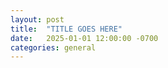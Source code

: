 ```yaml
---
layout: post
title:  "TITLE GOES HERE"
date:   2025-01-01 12:00:00 -0700
categories: general
---
```


<!-- You can find the source code for Minima at GitHub:
[jekyll][jekyll-organization] /
[minima](https://github.com/jekyll/minima)

You can find the source code for Jekyll at GitHub:
[jekyll][jekyll-organization] /
[jekyll](https://github.com/jekyll/jekyll)

[jekyll-organization]: https://github.com/jekyll -->

